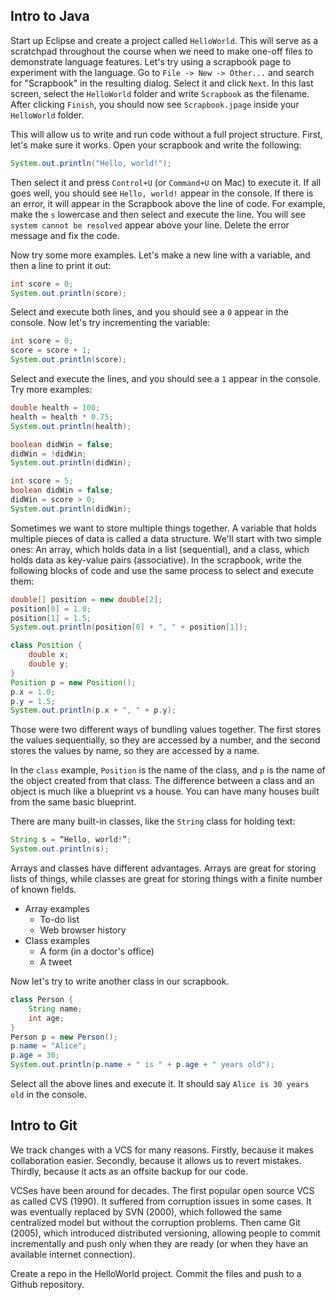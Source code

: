 ## Intro to Java

Start up Eclipse and create a project called `HelloWorld`. This will serve as a scratchpad throughout the course when we need to make one-off files to demonstrate language features. Let's try using a scrapbook page to experiment with the language. Go to `File -> New -> Other...` and search for "Scrapbook" in the resulting dialog. Select it and click `Next`. In this last screen, select the `HelloWorld` folder and write `Scrapbook` as the filename. After clicking `Finish`, you should now see `Scrapbook.jpage` inside your `HelloWorld` folder.

This will allow us to write and run code without a full project structure. First, let's make sure it works. Open your scrapbook and write the following:

```java
System.out.println("Hello, world!");
```

Then select it and press `Control+U` (or `Command+U` on Mac) to execute it. If all goes well, you should see `Hello, world!` appear in the console. If there is an error, it will appear in the Scrapbook above the line of code. For example, make the `s` lowercase and then select and execute the line. You will see `system cannot be resolved` appear above your line. Delete the error message and fix the code.

Now try some more examples. Let's make a new line with a variable, and then a line to print it out:

```java
int score = 0;
System.out.println(score);
```

Select and execute both lines, and you should see a `0` appear in the console. Now let's try incrementing the variable:

```java
int score = 0;
score = score + 1;
System.out.println(score);
```

Select and execute the lines, and you should see a `1` appear in the console. Try more examples:

```java
double health = 100;
health = health * 0.75;
System.out.println(health);
```

```java
boolean didWin = false;
didWin = !didWin;
System.out.println(didWin);
```

```java
int score = 5;
boolean didWin = false;
didWin = score > 0;
System.out.println(didWin);
```

Sometimes we want to store multiple things together. A variable that holds multiple pieces of data is called a data structure. We'll start with two simple ones: An array, which holds data in a list (sequential), and a class, which holds data as key-value pairs (associative). In the scrapbook, write the following blocks of code and use the same process to select and execute them:

```java
double[] position = new double[2];
position[0] = 1.0;
position[1] = 1.5;
System.out.println(position[0] + ", " + position[1]);
```

```java
class Position {
    double x;
    double y;
}
Position p = new Position();
p.x = 1.0;
p.y = 1.5;
System.out.println(p.x + ", " + p.y);
```

Those were two different ways of bundling values together. The first stores the values sequentially, so they are accessed by a number, and the second stores the values by name, so they are accessed by a name.

In the `class` example, `Position` is the name of the class, and `p` is the name of the object created from that class. The difference between a class and an object is much like a blueprint vs a house. You can have many houses built from the same basic blueprint.

There are many built-in classes, like the `String` class for holding text:

```java
String s = “Hello, world!”;
System.out.println(s);
```

Arrays and classes have different advantages. Arrays are great for storing lists of things, while classes are great for storing things with a finite number of known fields.

* Array examples
  * To-do list
  * Web browser history
* Class examples
  * A form (in a doctor's office)
  * A tweet

Now let's try to write another class in our scrapbook.

```java
class Person {
    String name;
    int age;
}
Person p = new Person();
p.name = "Alice";
p.age = 30;
System.out.println(p.name + " is " + p.age + " years old");
```

Select all the above lines and execute it. It should say `Alice is 30 years old` in the console.

## Intro to Git

We track changes with a VCS for many reasons. Firstly, because it makes collaboration easier. Secondly, because it allows us to revert mistakes. Thirdly, because it acts as an offsite backup for our code.

VCSes have been around for decades. The first popular open source VCS as called CVS (1990). It suffered from corruption issues in some cases. It was eventually replaced by SVN (2000), which followed the same centralized model but without the corruption problems. Then came Git (2005), which introduced distributed versioning, allowing people to commit incrementally and push only when they are ready (or when they have an available internet connection).

Create a repo in the HelloWorld project. Commit the files and push to a Github repository.
